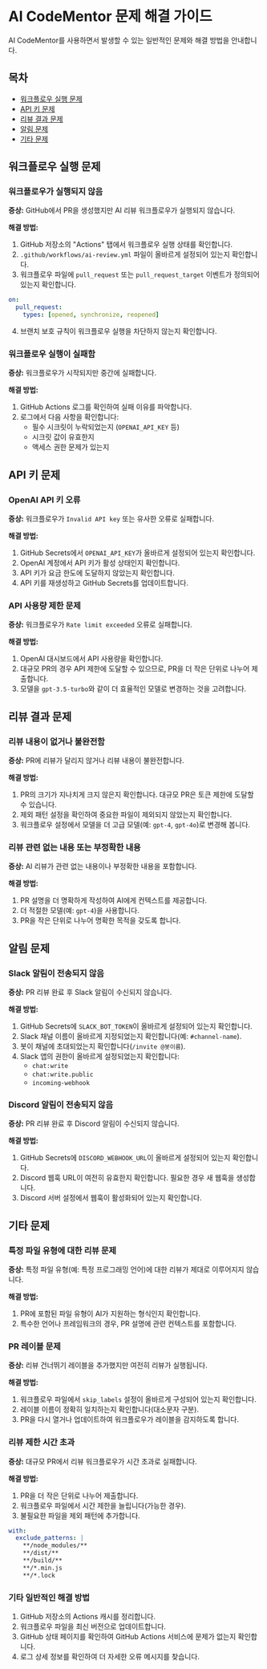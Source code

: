 # AI CodeMentor 문제 해결 가이드

AI CodeMentor를 사용하면서 발생할 수 있는 일반적인 문제와 해결 방법을 안내합니다.

## 목차
- [워크플로우 실행 문제](#워크플로우-실행-문제)
- [API 키 문제](#api-키-문제)
- [리뷰 결과 문제](#리뷰-결과-문제)
- [알림 문제](#알림-문제)
- [기타 문제](#기타-문제)

## 워크플로우 실행 문제

### 워크플로우가 실행되지 않음

**증상:** GitHub에서 PR을 생성했지만 AI 리뷰 워크플로우가 실행되지 않습니다.

**해결 방법:**
1. GitHub 저장소의 "Actions" 탭에서 워크플로우 실행 상태를 확인합니다.
2. `.github/workflows/ai-review.yml` 파일이 올바르게 설정되어 있는지 확인합니다.
3. 워크플로우 파일에 `pull_request` 또는 `pull_request_target` 이벤트가 정의되어 있는지 확인합니다.

```yaml
on:
  pull_request:
    types: [opened, synchronize, reopened]
```

4. 브랜치 보호 규칙이 워크플로우 실행을 차단하지 않는지 확인합니다.

### 워크플로우 실행이 실패함

**증상:** 워크플로우가 시작되지만 중간에 실패합니다.

**해결 방법:**
1. GitHub Actions 로그를 확인하여 실패 이유를 파악합니다.
2. 로그에서 다음 사항을 확인합니다:
   - 필수 시크릿이 누락되었는지 (`OPENAI_API_KEY` 등)
   - 시크릿 값이 유효한지
   - 액세스 권한 문제가 있는지

## API 키 문제

### OpenAI API 키 오류

**증상:** 워크플로우가 `Invalid API key` 또는 유사한 오류로 실패합니다.

**해결 방법:**
1. GitHub Secrets에서 `OPENAI_API_KEY`가 올바르게 설정되어 있는지 확인합니다.
2. OpenAI 계정에서 API 키가 활성 상태인지 확인합니다.
3. API 키가 요금 한도에 도달하지 않았는지 확인합니다.
4. API 키를 재생성하고 GitHub Secrets를 업데이트합니다.

### API 사용량 제한 문제

**증상:** 워크플로우가 `Rate limit exceeded` 오류로 실패합니다.

**해결 방법:**
1. OpenAI 대시보드에서 API 사용량을 확인합니다.
2. 대규모 PR의 경우 API 제한에 도달할 수 있으므로, PR을 더 작은 단위로 나누어 제출합니다.
3. 모델을 `gpt-3.5-turbo`와 같이 더 효율적인 모델로 변경하는 것을 고려합니다.

## 리뷰 결과 문제

### 리뷰 내용이 없거나 불완전함

**증상:** PR에 리뷰가 달리지 않거나 리뷰 내용이 불완전합니다.

**해결 방법:**
1. PR의 크기가 지나치게 크지 않은지 확인합니다. 대규모 PR은 토큰 제한에 도달할 수 있습니다.
2. 제외 패턴 설정을 확인하여 중요한 파일이 제외되지 않았는지 확인합니다.
3. 워크플로우 설정에서 모델을 더 고급 모델(예: `gpt-4`, `gpt-4o`)로 변경해 봅니다.

### 리뷰 관련 없는 내용 또는 부정확한 내용

**증상:** AI 리뷰가 관련 없는 내용이나 부정확한 내용을 포함합니다.

**해결 방법:**
1. PR 설명을 더 명확하게 작성하여 AI에게 컨텍스트를 제공합니다.
2. 더 적절한 모델(예: `gpt-4`)을 사용합니다.
3. PR을 작은 단위로 나누어 명확한 목적을 갖도록 합니다.

## 알림 문제

### Slack 알림이 전송되지 않음

**증상:** PR 리뷰 완료 후 Slack 알림이 수신되지 않습니다.

**해결 방법:**
1. GitHub Secrets에 `SLACK_BOT_TOKEN`이 올바르게 설정되어 있는지 확인합니다.
2. Slack 채널 이름이 올바르게 지정되었는지 확인합니다(예: `#channel-name`).
3. 봇이 채널에 초대되었는지 확인합니다(`/invite @봇이름`).
4. Slack 앱의 권한이 올바르게 설정되었는지 확인합니다:
   - `chat:write`
   - `chat:write.public`
   - `incoming-webhook`

### Discord 알림이 전송되지 않음

**증상:** PR 리뷰 완료 후 Discord 알림이 수신되지 않습니다.

**해결 방법:**
1. GitHub Secrets에 `DISCORD_WEBHOOK_URL`이 올바르게 설정되어 있는지 확인합니다.
2. Discord 웹훅 URL이 여전히 유효한지 확인합니다. 필요한 경우 새 웹훅을 생성합니다.
3. Discord 서버 설정에서 웹훅이 활성화되어 있는지 확인합니다.

## 기타 문제

### 특정 파일 유형에 대한 리뷰 문제

**증상:** 특정 파일 유형(예: 특정 프로그래밍 언어)에 대한 리뷰가 제대로 이루어지지 않습니다.

**해결 방법:**
1. PR에 포함된 파일 유형이 AI가 지원하는 형식인지 확인합니다.
2. 특수한 언어나 프레임워크의 경우, PR 설명에 관련 컨텍스트를 포함합니다.

### PR 레이블 문제

**증상:** 리뷰 건너뛰기 레이블을 추가했지만 여전히 리뷰가 실행됩니다.

**해결 방법:**
1. 워크플로우 파일에서 `skip_labels` 설정이 올바르게 구성되어 있는지 확인합니다.
2. 레이블 이름이 정확히 일치하는지 확인합니다(대소문자 구분).
3. PR을 다시 열거나 업데이트하여 워크플로우가 레이블을 감지하도록 합니다.

### 리뷰 제한 시간 초과

**증상:** 대규모 PR에서 리뷰 워크플로우가 시간 초과로 실패합니다.

**해결 방법:**
1. PR을 더 작은 단위로 나누어 제출합니다.
2. 워크플로우 파일에서 시간 제한을 늘립니다(가능한 경우).
3. 불필요한 파일을 제외 패턴에 추가합니다.

```yaml
with:
  exclude_patterns: |
    **/node_modules/**
    **/dist/**
    **/build/**
    **/*.min.js
    **/*.lock
```

### 기타 일반적인 해결 방법

1. GitHub 저장소의 Actions 캐시를 정리합니다.
2. 워크플로우 파일을 최신 버전으로 업데이트합니다.
3. GitHub 상태 페이지를 확인하여 GitHub Actions 서비스에 문제가 없는지 확인합니다.
4. 로그 상세 정보를 확인하여 더 자세한 오류 메시지를 찾습니다. 